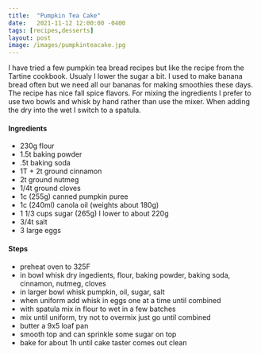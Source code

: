 ```yaml
---
title:  "Pumpkin Tea Cake"
date:   2021-11-12 12:00:00 -0400
tags: [recipes,desserts]
layout: post
image: /images/pumpkinteacake.jpg
---
```


I have tried a few pumpkin tea bread recipes but like the recipe from the Tartine cookbook.  Usualy I lower the sugar a bit.  I used to make banana bread often but we need all our
bananas for making smoothies these days.  The recipe has nice fall spice flavors.  For mixing the ingredients I prefer to use two bowls and whisk by hand rather than use the mixer.  When adding the dry into the wet I switch to a spatula. 

#### Ingredients
- 230g flour
- 1.5t baking powder
- .5t baking soda
- 1T + 2t ground cinnamon
- 2t ground nutmeg
- 1/4t ground cloves
- 1c (255g) canned pumpkin puree
- 1c (240ml) canola oil (weights about 180g)
- 1 1/3 cups sugar (265g) I lower to about 220g
- 3/4t salt
- 3 large eggs

#### Steps
- preheat oven to 325F
- in bowl whisk dry ingedients, flour, baking powder, baking soda, cinnamon, nutmeg, cloves
- in larger bowl whisk pumpkin, oil, sugar, salt
- when uniform add whisk in eggs one at a time until combined
- with spatula mix in flour to wet in a few batches
- mix until uniform, try not to overmix just go until combined
- butter a 9x5 loaf pan
- smooth top and can sprinkle some sugar on top
- bake for about 1h until cake taster comes out clean
